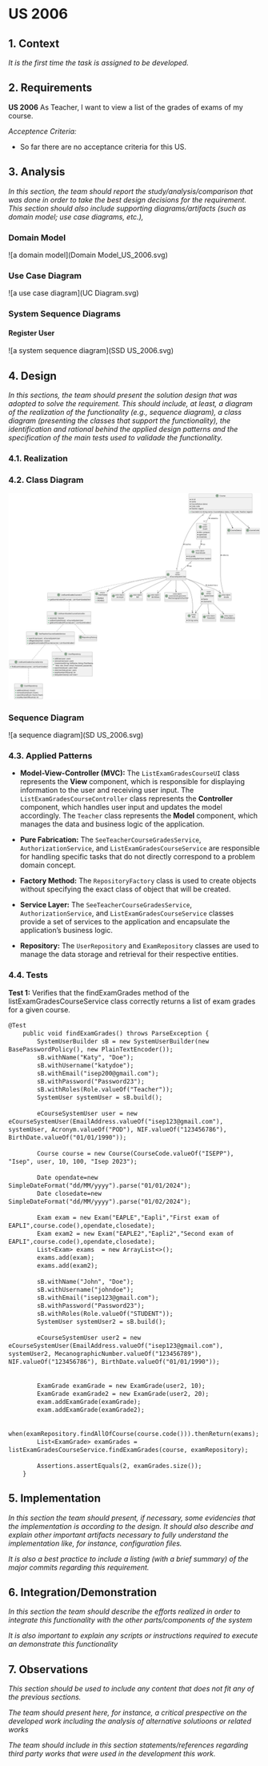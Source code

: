 # US 2006

## 1. Context

*It is the first time the task is assigned to be developed.*

## 2. Requirements

**US 2006** As Teacher, I want to view a list of the grades of exams of my course. 

*Acceptence Criteria:*

- So far there are no acceptance criteria for this US.

## 3. Analysis

*In this section, the team should report the study/analysis/comparison that was done in order to take the best design decisions for the requirement. This section should also include supporting diagrams/artifacts (such as domain model; use case diagrams, etc.),*

### Domain Model ###

![a domain model](Domain Model_US_2006.svg)


### Use Case Diagram ###

![a use case diagram](UC Diagram.svg)


### System Sequence Diagrams ###

#### Register User ####
![a system sequence diagram](SSD US_2006.svg)




## 4. Design

*In this sections, the team should present the solution design that was adopted to solve the requirement. This should include, at least, a diagram of the realization of the functionality (e.g., sequence diagram), a class diagram (presenting the classes that support the functionality), the identification and rational behind the applied design patterns and the specification of the main tests used to validade the functionality.*

### 4.1. Realization

### 4.2. Class Diagram

![a class diagram](class-diagram-01.svg "A Class Diagram")

### Sequence Diagram

![a sequence diagram](SD US_2006.svg)


### 4.3. Applied Patterns

* **Model-View-Controller (MVC):** The `ListExamGradesCourseUI` class represents the **View** component, which is responsible for displaying information to the user and receiving user input. The `ListExamGradesCourseController` class represents the **Controller** component, which handles user input and updates the model accordingly. The `Teacher` class represents the **Model** component, which manages the data and business logic of the application.

* **Pure Fabrication:** The `SeeTeacherCourseGradesService`, `AuthorizationService`, and `ListExamGradesCourseService` are responsible for handling specific tasks that do not directly correspond to a problem domain concept.

* **Factory Method:** The `RepositoryFactory` class is used to create objects without specifying the exact class of object that will be created.

* **Service Layer:** The `SeeTeacherCourseGradesService`, `AuthorizationService`, and `ListExamGradesCourseService` classes provide a set of services to the application and encapsulate the application’s business logic.

* **Repository:** The `UserRepository` and `ExamRepository` classes are used to manage the data storage and retrieval for their respective entities.

### 4.4. Tests

**Test 1:** Verifies that the findExamGrades method of the listExamGradesCourseService class correctly returns a list of exam grades for a given course.

```
@Test
    public void findExamGrades() throws ParseException {
        SystemUserBuilder sB = new SystemUserBuilder(new BasePasswordPolicy(), new PlainTextEncoder());
        sB.withName("Katy", "Doe");
        sB.withUsername("katydoe");
        sB.withEmail("isep200@gmail.com");
        sB.withPassword("Password23");
        sB.withRoles(Role.valueOf("Teacher"));
        SystemUser systemUser = sB.build();

        eCourseSystemUser user = new eCourseSystemUser(EmailAddress.valueOf("isep123@gmail.com"), systemUser, Acronym.valueOf("POD"), NIF.valueOf("123456786"), BirthDate.valueOf("01/01/1990"));

        Course course = new Course(CourseCode.valueOf("ISEPP"), "Isep", user, 10, 100, "Isep 2023");

        Date opendate=new SimpleDateFormat("dd/MM/yyyy").parse("01/01/2024");
        Date closedate=new SimpleDateFormat("dd/MM/yyyy").parse("01/02/2024");

        Exam exam = new Exam("EAPLE","Eapli","First exam of EAPLI",course.code(),opendate,closedate);
        Exam exam2 = new Exam("EAPLE2","Eapli2","Second exam of EAPLI",course.code(),opendate,closedate);
        List<Exam> exams  = new ArrayList<>();
        exams.add(exam);
        exams.add(exam2);

        sB.withName("John", "Doe");
        sB.withUsername("johndoe");
        sB.withEmail("isep123@gmail.com");
        sB.withPassword("Password23");
        sB.withRoles(Role.valueOf("STUDENT"));
        SystemUser systemUser2 = sB.build();

        eCourseSystemUser user2 = new eCourseSystemUser(EmailAddress.valueOf("isep123@gmail.com"), systemUser2, MecanographicNumber.valueOf("123456789"), NIF.valueOf("123456786"), BirthDate.valueOf("01/01/1990"));


        ExamGrade examGrade = new ExamGrade(user2, 10);
        ExamGrade examGrade2 = new ExamGrade(user2, 20);
        exam.addExamGrade(examGrade);
        exam.addExamGrade(examGrade2);

        when(examRepository.findAllOfCourse(course.code())).thenReturn(exams);
        List<ExamGrade> examGrades = listExamGradesCourseService.findExamGrades(course, examRepository);

        Assertions.assertEquals(2, examGrades.size());
    }
````

## 5. Implementation

*In this section the team should present, if necessary, some evidencies that the implementation is according to the design. It should also describe and explain other important artifacts necessary to fully understand the implementation like, for instance, configuration files.*

*It is also a best practice to include a listing (with a brief summary) of the major commits regarding this requirement.*

## 6. Integration/Demonstration

*In this section the team should describe the efforts realized in order to integrate this functionality with the other parts/components of the system*

*It is also important to explain any scripts or instructions required to execute an demonstrate this functionality*

## 7. Observations

*This section should be used to include any content that does not fit any of the previous sections.*

*The team should present here, for instance, a critical prespective on the developed work including the analysis of alternative solutioons or related works*

*The team should include in this section statements/references regarding third party works that were used in the development this work.* 
